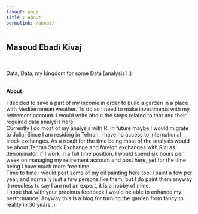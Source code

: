 ```yaml
---
layout: page
title : About
permalink: /about/
---
```

<link rel="amphtml" href="{{ page.id | prepend: '/YOURDIR' | prepend: site.baseurl | prepend: site.url }}">
<h2>Masoud Ebadi Kivaj</h2>
<br>
<p>Data, Data, my kingdom for some Data [analysis] :) </p>
<br>
<div class="manual-post">
  <div class="manual manual-title">
  <strong>About</strong>
  </div>
<p>  <div class="manual-content">
I decided to save a part of my income in order to build a garden in a place with Mediterranean weather. To do so I need to make investments with my retirement account. I would write about the steps related to that and their required data analysis here.
<br>
Currently I do most of my analysis with R. In future maybe I would migrate to Julia. Since I am residing in Tehran, I have no access to international stock exchanges. As a result for the time being most of the analysis would be about Tehran Stock Exchange and foreign exchanges with Rial as denominator. if I work in a full time position, I would spend six hours per week on managing my retirement account and post here, yet for the time being I have much more free time.
<br>
Time to time I would post some of my oil painting here too. I paint a few per year, and normally just a few persons like them, but I do paint them anyway ;) needless to say I am not an expert, it is a hobby of mine.
<br>
I hope that with your precious feedback I would be able to enhance my performance. Anyway this is a blog for turning the garden from fancy to reality in 30 years :)

